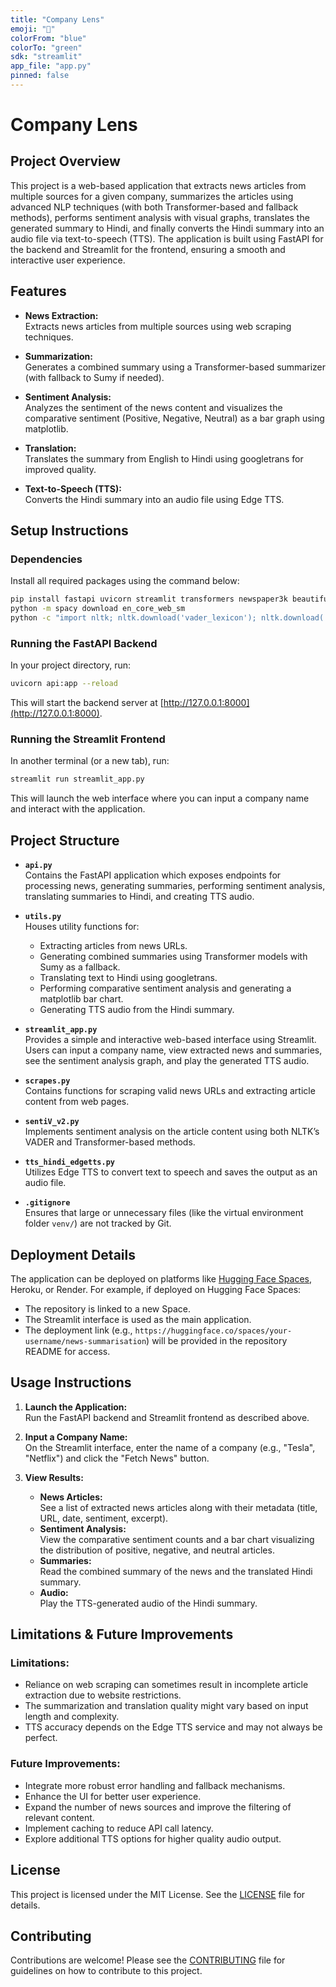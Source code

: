```yaml
---
title: "Company Lens"
emoji: "📰"
colorFrom: "blue"
colorTo: "green"
sdk: "streamlit"
app_file: "app.py"
pinned: false
---
```

# Company Lens

## Project Overview

This project is a web-based application that extracts news articles from multiple sources for a given company, summarizes the articles using advanced NLP techniques (with both Transformer-based and fallback methods), performs sentiment analysis with visual graphs, translates the generated summary to Hindi, and finally converts the Hindi summary into an audio file via text-to-speech (TTS). The application is built using FastAPI for the backend and Streamlit for the frontend, ensuring a smooth and interactive user experience.

## Features

- **News Extraction:**  
  Extracts news articles from multiple sources using web scraping techniques.

- **Summarization:**  
  Generates a combined summary using a Transformer-based summarizer (with fallback to Sumy if needed).

- **Sentiment Analysis:**  
  Analyzes the sentiment of the news content and visualizes the comparative sentiment (Positive, Negative, Neutral) as a bar graph using matplotlib.

- **Translation:**  
  Translates the summary from English to Hindi using googletrans for improved quality.

- **Text-to-Speech (TTS):**  
  Converts the Hindi summary into an audio file using Edge TTS.

## Setup Instructions

### Dependencies

Install all required packages using the command below:

```bash
pip install fastapi uvicorn streamlit transformers newspaper3k beautifulsoup4 edge-tts selenium webdriver-manager spacy nltk sumy sacremoses requests googletrans==4.0.0-rc1 matplotlib
python -m spacy download en_core_web_sm
python -c "import nltk; nltk.download('vader_lexicon'); nltk.download('punkt')"
```

### Running the FastAPI Backend

In your project directory, run:

```bash
uvicorn api:app --reload
```

This will start the backend server at [http://127.0.0.1:8000](http://127.0.0.1:8000).

### Running the Streamlit Frontend

In another terminal (or a new tab), run:

```bash
streamlit run streamlit_app.py
```

This will launch the web interface where you can input a company name and interact with the application.

## Project Structure

- **`api.py`**  
  Contains the FastAPI application which exposes endpoints for processing news, generating summaries, performing sentiment analysis, translating summaries to Hindi, and creating TTS audio.

- **`utils.py`**  
  Houses utility functions for:
  - Extracting articles from news URLs.
  - Generating combined summaries using Transformer models with Sumy as a fallback.
  - Translating text to Hindi using googletrans.
  - Performing comparative sentiment analysis and generating a matplotlib bar chart.
  - Generating TTS audio from the Hindi summary.

- **`streamlit_app.py`**  
  Provides a simple and interactive web-based interface using Streamlit. Users can input a company name, view extracted news and summaries, see the sentiment analysis graph, and play the generated TTS audio.

- **`scrapes.py`**  
  Contains functions for scraping valid news URLs and extracting article content from web pages.

- **`sentiV_v2.py`**  
  Implements sentiment analysis on the article content using both NLTK’s VADER and Transformer-based methods.

- **`tts_hindi_edgetts.py`**  
  Utilizes Edge TTS to convert text to speech and saves the output as an audio file.

- **`.gitignore`**  
  Ensures that large or unnecessary files (like the virtual environment folder `venv/`) are not tracked by Git.

## Deployment Details

The application can be deployed on platforms like [Hugging Face Spaces](https://huggingface.co/spaces), Heroku, or Render. For example, if deployed on Hugging Face Spaces:

- The repository is linked to a new Space.
- The Streamlit interface is used as the main application.
- The deployment link (e.g., `https://huggingface.co/spaces/your-username/news-summarisation`) will be provided in the repository README for access.

## Usage Instructions

1. **Launch the Application:**  
   Run the FastAPI backend and Streamlit frontend as described above.

2. **Input a Company Name:**  
   On the Streamlit interface, enter the name of a company (e.g., "Tesla", "Netflix") and click the "Fetch News" button.

3. **View Results:**  
   - **News Articles:**  
     See a list of extracted news articles along with their metadata (title, URL, date, sentiment, excerpt).
   - **Sentiment Analysis:**  
     View the comparative sentiment counts and a bar chart visualizing the distribution of positive, negative, and neutral articles.
   - **Summaries:**  
     Read the combined summary of the news and the translated Hindi summary.
   - **Audio:**  
     Play the TTS-generated audio of the Hindi summary.

## Limitations & Future Improvements

### Limitations:

- Reliance on web scraping can sometimes result in incomplete article extraction due to website restrictions.
- The summarization and translation quality might vary based on input length and complexity.
- TTS accuracy depends on the Edge TTS service and may not always be perfect.

### Future Improvements:

- Integrate more robust error handling and fallback mechanisms.
- Enhance the UI for better user experience.
- Expand the number of news sources and improve the filtering of relevant content.
- Implement caching to reduce API call latency.
- Explore additional TTS options for higher quality audio output.

## License

This project is licensed under the MIT License. See the [LICENSE](LICENSE) file for details.

## Contributing

Contributions are welcome! Please see the [CONTRIBUTING](CONTRIBUTING.md) file for guidelines on how to contribute to this project.
